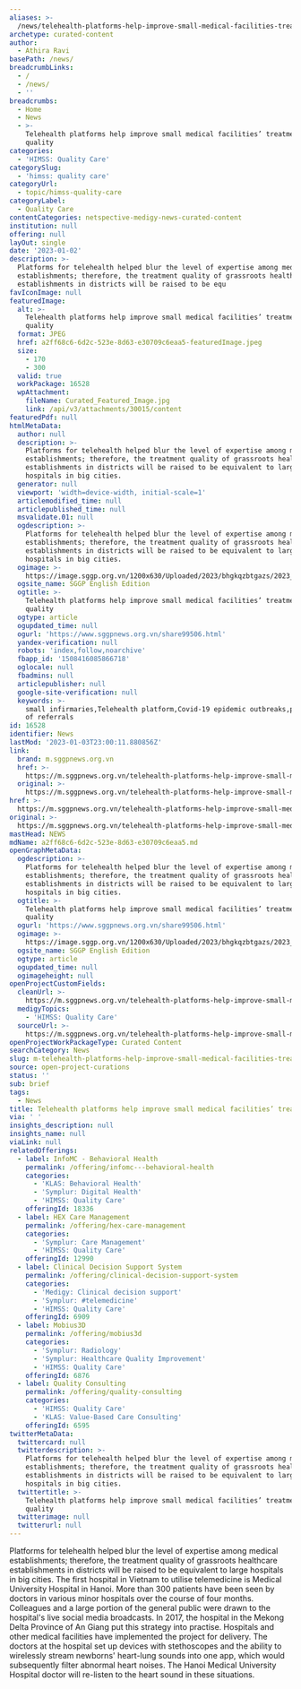 ```yaml
---
aliases: >-
  /news/telehealth-platforms-help-improve-small-medical-facilities-treatment-quality
archetype: curated-content
author:
  - Athira Ravi
basePath: /news/
breadcrumbLinks:
  - /
  - /news/
  - ''
breadcrumbs:
  - Home
  - News
  - >-
    Telehealth platforms help improve small medical facilities’ treatment
    quality
categories:
  - 'HIMSS: Quality Care'
categorySlug:
  - 'himss: quality care'
categoryUrl:
  - topic/himss-quality-care
categoryLabel:
  - Quality Care
contentCategories: netspective-medigy-news-curated-content
institution: null
offering: null
layOut: single
date: '2023-01-02'
description: >-
  Platforms for telehealth helped blur the level of expertise among medical
  establishments; therefore, the treatment quality of grassroots healthcare
  establishments in districts will be raised to be equ
favIconImage: null
featuredImage:
  alt: >-
    Telehealth platforms help improve small medical facilities’ treatment
    quality
  format: JPEG
  href: a2ff68c6-6d2c-523e-8d63-e30709c6eaa5-featuredImage.jpeg
  size:
    - 170
    - 300
  valid: true
  workPackage: 16528
  wpAttachment:
    fileName: Curated_Featured_Image.jpg
    link: /api/v3/attachments/30015/content
featuredPdf: null
htmlMetaData:
  author: null
  description: >-
    Platforms for telehealth helped blur the level of expertise among medical
    establishments; therefore, the treatment quality of grassroots healthcare
    establishments in districts will be raised to be equivalent to large
    hospitals in big cities.
  generator: null
  viewport: 'width=device-width, initial-scale=1'
  articlemodified_time: null
  articlepublished_time: null
  msvalidate.01: null
  ogdescription: >-
    Platforms for telehealth helped blur the level of expertise among medical
    establishments; therefore, the treatment quality of grassroots healthcare
    establishments in districts will be raised to be equivalent to large
    hospitals in big cities.
  ogimage: >-
    https://image.sggp.org.vn/1200x630/Uploaded/2023/bhgkqzbtgazs/2023_01_01/telehealth-1012.jpg
  ogsite_name: SGGP English Edition
  ogtitle: >-
    Telehealth platforms help improve small medical facilities’ treatment
    quality
  ogtype: article
  ogupdated_time: null
  ogurl: 'https://www.sggpnews.org.vn/share99506.html'
  yandex-verification: null
  robots: 'index,follow,noarchive'
  fbapp_id: '1508416085866718'
  oglocale: null
  fbadmins: null
  articlepublisher: null
  google-site-verification: null
  keywords: >-
    small infirmaries,Telehealth platform,Covid-19 epidemic outbreaks,proportion
    of referrals
id: 16528
identifier: News
lastMod: '2023-01-03T23:00:11.880856Z'
link:
  brand: m.sggpnews.org.vn
  href: >-
    https://m.sggpnews.org.vn/telehealth-platforms-help-improve-small-medical-facilities-treatment-quality-post99506.html
  original: >-
    https://m.sggpnews.org.vn/telehealth-platforms-help-improve-small-medical-facilities-treatment-quality-post99506.html
href: >-
  https://m.sggpnews.org.vn/telehealth-platforms-help-improve-small-medical-facilities-treatment-quality-post99506.html
original: >-
  https://m.sggpnews.org.vn/telehealth-platforms-help-improve-small-medical-facilities-treatment-quality-post99506.html
mastHead: NEWS
mdName: a2ff68c6-6d2c-523e-8d63-e30709c6eaa5.md
openGraphMetaData:
  ogdescription: >-
    Platforms for telehealth helped blur the level of expertise among medical
    establishments; therefore, the treatment quality of grassroots healthcare
    establishments in districts will be raised to be equivalent to large
    hospitals in big cities.
  ogtitle: >-
    Telehealth platforms help improve small medical facilities’ treatment
    quality
  ogurl: 'https://www.sggpnews.org.vn/share99506.html'
  ogimage: >-
    https://image.sggp.org.vn/1200x630/Uploaded/2023/bhgkqzbtgazs/2023_01_01/telehealth-1012.jpg
  ogsite_name: SGGP English Edition
  ogtype: article
  ogupdated_time: null
  ogimageheight: null
openProjectCustomFields:
  cleanUrl: >-
    https://m.sggpnews.org.vn/telehealth-platforms-help-improve-small-medical-facilities-treatment-quality-post99506.html
  medigyTopics:
    - 'HIMSS: Quality Care'
  sourceUrl: >-
    https://m.sggpnews.org.vn/telehealth-platforms-help-improve-small-medical-facilities-treatment-quality-post99506.html
openProjectWorkPackageType: Curated Content
searchCategory: News
slug: m-telehealth-platforms-help-improve-small-medical-facilities-treatment-quality
source: open-project-curations
status: ''
sub: brief
tags:
  - News
title: Telehealth platforms help improve small medical facilities’ treatment quality
via: ' '
insights_description: null
insights_name: null
viaLink: null
relatedOfferings:
  - label: InfoMC - Behavioral Health
    permalink: /offering/infomc---behavioral-health
    categories:
      - 'KLAS: Behavioral Health'
      - 'Symplur: Digital Health'
      - 'HIMSS: Quality Care'
    offeringId: 18336
  - label: HEX Care Management
    permalink: /offering/hex-care-management
    categories:
      - 'Symplur: Care Management'
      - 'HIMSS: Quality Care'
    offeringId: 12990
  - label: Clinical Decision Support System
    permalink: /offering/clinical-decision-support-system
    categories:
      - 'Medigy: Clinical decision support'
      - 'Symplur: #telemedicine'
      - 'HIMSS: Quality Care'
    offeringId: 6909
  - label: Mobius3D
    permalink: /offering/mobius3d
    categories:
      - 'Symplur: Radiology'
      - 'Symplur: Healthcare Quality Improvement'
      - 'HIMSS: Quality Care'
    offeringId: 6876
  - label: Quality Consulting
    permalink: /offering/quality-consulting
    categories:
      - 'HIMSS: Quality Care'
      - 'KLAS: Value-Based Care Consulting'
    offeringId: 6595
twitterMetaData:
  twittercard: null
  twitterdescription: >-
    Platforms for telehealth helped blur the level of expertise among medical
    establishments; therefore, the treatment quality of grassroots healthcare
    establishments in districts will be raised to be equivalent to large
    hospitals in big cities.
  twittertitle: >-
    Telehealth platforms help improve small medical facilities’ treatment
    quality
  twitterimage: null
  twitterurl: null
---
```

<p>Platforms for telehealth helped blur the level of expertise among medical establishments; therefore, the treatment quality of grassroots healthcare establishments in districts will be raised to be equivalent to large hospitals in big cities. The first hospital in Vietnam to utilise telemedicine is Medical University Hospital in Hanoi. More than 300 patients have been seen by doctors in various minor hospitals over the course of four months. Colleagues and a large portion of the general public were drawn to the hospital's live social media broadcasts. In 2017, the hospital in the Mekong Delta Province of An Giang put this strategy into practise. Hospitals and other medical facilities have implemented the project for delivery. The doctors at the hospital set up devices with stethoscopes and the ability to wirelessly stream newborns' heart-lung sounds into one app, which would subsequently filter abnormal heart noises. The Hanoi Medical University Hospital doctor will re-listen to the heart sound in these situations.</p>